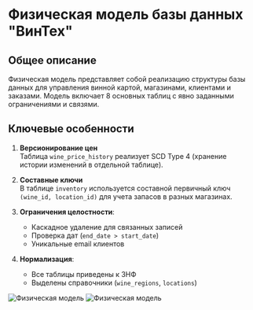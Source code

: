# Физическая модель базы данных "ВинТех"

## Общее описание
Физическая модель представляет собой реализацию структуры базы данных для управления винной картой, магазинами, клиентами и заказами. Модель включает 8 основных таблиц с явно заданными ограничениями и связями.

## Ключевые особенности
1. **Версионирование цен**  
   Таблица `wine_price_history` реализует SCD Type 4 (хранение истории изменений в отдельной таблице).

2. **Составные ключи**  
   В таблице `inventory` используется составной первичный ключ `(wine_id, location_id)` для учета запасов в разных магазинах.

3. **Ограничения целостности**:
   - Каскадное удаление для связанных записей
   - Проверка дат (`end_date > start_date`)
   - Уникальные email клиентов

4. **Нормализация**:
   - Все таблицы приведены к 3НФ
   - Выделены справочники (`wine_regions`, `locations`)

![Физическая модель](docs/physical_model/physical_model_1.png)
![Физическая модель](docs/physical_model/physical_model_2.png)
